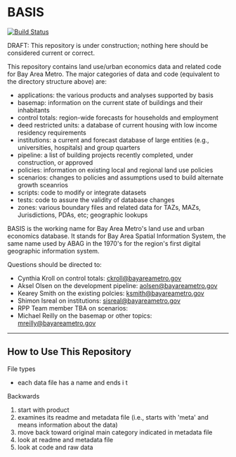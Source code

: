 # BASIS

[![Build Status](https://travis-ci.org/BayAreaMetro/basis.svg?branch=master)](https://travis-ci.org/BayAreaMetro/basis)

DRAFT: This repository is under construction; nothing here should be considered current or correct.

This repository contains land use/urban economics data and related code for Bay Area Metro. The major categories of data and code (equivalent to the directory structure above) are:

* applications: the various products and analyses supported by basis
* basemap: information on the current state of buildings and their inhabitants
* control totals: region-wide forecasts for households and employment
* deed restricted units: a database of current housing with low income residency requirements
* institutions: a current and forecast database of large entities (e.g., universities, hospitals) and group quarters
* pipeline: a list of building projects recently completed, under construction, or approved
* policies: information on existing local and regional land use policies
* scenarios: changes to policies and assumptions used to build alternate growth sceanrios
* scripts: code to modify or integrate datasets
* tests: code to assure the validity of database changes
* zones: various boundary files and related data for TAZs, MAZs, Jurisdictions, PDAs, etc; geographic lookups

BASIS is the working name for Bay Area Metro's land use and urban economics database. It stands for Bay Area Spatial Information System, the same name used by ABAG in the 1970's for the region's first digital geographic information system.

Questions should be directed to:
* Cynthia Kroll on control totals: ckroll@bayareametro.gov
* Aksel Olsen on the development pipeline: aolsen@bayareametro.gov
* Kearey Smith on the existing polcies: ksmith@bayareametro.gov
* Shimon Isreal on institutions: sisreal@bayareametro.gov
* RPP Team member TBA on scenarios:
* Michael Reilly on the basemap or other topics: mreilly@bayareametro.gov

--------------
## How to Use This Repository

File types
* each data file has a name and ends i t



Backwards
1) start with product 
2) examines its readme and metadata file (i.e., starts with 'meta' and means information about the data)
3) move back toward original main category indicated in metadata file
4) look at readme and metadata file
5) look at code and raw data
